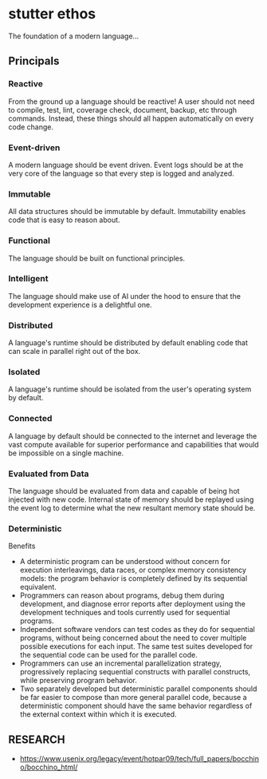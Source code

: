 # stutter ethos

The foundation of a modern language...


## Principals

### Reactive

From the ground up a language should be reactive! A user should not need to compile, test, lint, coverage check, document, backup, etc through commands. Instead, these things should all happen automatically on every code change.


### Event-driven

A modern language should be event driven. Event logs should be at the very core of the language so that every step is logged and analyzed.


### Immutable

All data structures should be immutable by default. Immutability enables code that is easy to reason about.


### Functional

The language should be built on functional principles.


### Intelligent

The language should make use of AI under the hood to ensure that the development experience is a delightful one.


### Distributed

A language's runtime should be distributed by default enabling code that can scale in parallel right out of the box.


### Isolated

A language's runtime should be isolated from the user's operating system by default.


### Connected

A language by default should be connected to the internet and leverage the vast compute available for superior performance and capabilities that would be impossible on a single machine.


### Evaluated from Data

The language should be evaluated from data and capable of being hot injected with new code. Internal state of memory should be replayed using the event log to determine what the new resultant memory state should be.


### Deterministic

Benefits
- A deterministic program can be understood without concern for execution interleavings, data races, or complex memory consistency models: the program behavior is completely defined by its sequential equivalent.
- Programmers can reason about programs, debug them during development, and diagnose error reports after deployment using the development techniques and tools currently used for sequential programs.
- Independent software vendors can test codes as they do for sequential programs, without being concerned about the need to cover multiple possible executions for each input. The same test suites developed for the sequential code can be used for the parallel code.
- Programmers can use an incremental parallelization strategy, progressively replacing sequential constructs with parallel constructs, while preserving program behavior.
- Two separately developed but deterministic parallel components should be far easier to compose than more general parallel code, because a deterministic component should have the same behavior regardless of the external context within which it is executed.


## RESEARCH
- https://www.usenix.org/legacy/event/hotpar09/tech/full_papers/bocchino/bocchino_html/
